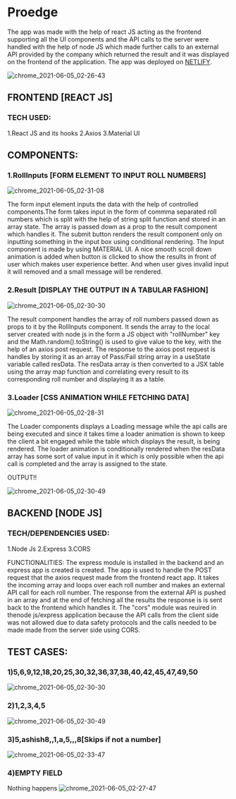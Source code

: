 # Proedge

The app was made with the help of react JS acting as the frontend supporting all the UI components and the API calls to the server were handled with the help of node JS which made further calls to an external API provided by the company which returned the result and it was displayed on the frontend of the application.
The app was deployed on [NETLIFY](https://proedge-roll-number.netlify.app/).

![chrome_2021-06-05_02-26-43](https://user-images.githubusercontent.com/75972049/120867518-bade1f80-c5af-11eb-9eb1-46a5a2b6d8c3.png)


## FRONTEND [REACT JS]
### TECH USED:
1.React JS and its hooks
2.Axios
3.Material UI

## COMPONENTS:
### 1.RollInputs [FORM ELEMENT TO INPUT ROLL NUMBERS]

![chrome_2021-06-05_02-31-08](https://user-images.githubusercontent.com/75972049/120866665-10193180-c5ae-11eb-8ad1-d21d3175d383.png)


The form input element inputs the data with the help of controlled components.The form takes input in the form of commma separated roll numbers which is split with the help of string split function and stored in an array state. The array is passed down as a prop to the result component which handles it. The submit button renders the result component only on inputting something in the input box using conditional rendering. The Input component is made by using MATERIAL UI. A nice smooth scroll down animation is added when button is clicked to show the results in front of user which makes user experience better. And when user gives invalid input it will removed and a small message will be rendered.

### 2.Result [DISPLAY THE OUTPUT IN A TABULAR FASHION]

![chrome_2021-06-05_02-30-30](https://user-images.githubusercontent.com/75972049/120866708-1dceb700-c5ae-11eb-830e-e834b2d096b9.png)

The result component handles the array of roll numbers passed down as props to it by the RollInputs component. It sends the array to the local server created with node js in the form a JS object with "rollNumber" key and the Math.random().toString() is used to give value to the key, with the help of an axios post request. The response to the axios post request is handles by storing it as an array of Pass/Fail string array in a useState variable called resData. The resData array is then converted to a JSX table using the array map function and correlating every result to its corresponding roll number and displaying it as a table.

### 3.Loader [CSS ANIMATION WHILE FETCHING DATA]

![chrome_2021-06-05_02-28-31](https://user-images.githubusercontent.com/75972049/120866807-4951a180-c5ae-11eb-878c-c31c0e790001.png)


The Loader components displays a Loading message while the api calls are being executed and since it takes time a loader animation is shown to keep the client a bit engaged while the table which displays the result, is being rendered. The loader animation is conditionally rendered when the resData array has some sort of value input in it which is only possible when the api call is completed and the array is assigned to the state.

OUTPUT!!

![chrome_2021-06-05_02-30-49](https://user-images.githubusercontent.com/75972049/120866889-6d14e780-c5ae-11eb-9708-accced19cd50.png)


## BACKEND [NODE JS]
### TECH/DEPENDENCIES USED:
1.Node Js
2.Express
3.CORS

FUNCTIONALITIES:
The express module is installed in the backend and an express app is created is created. The app is used to handle the POST request that the axios request made from the frontend react app. It takes the incoming array and loops over each roll number and makes an external API call for each roll number. The response from the external API is pushed in an array and at the end of fetching all the results the response is is sent back to the frontend which handles it. The "cors" module was reuired in thenode js/express application because the API calls from the client side was not allowed due to data safety protocols and the calls needed to be made made from the server side using CORS.

## TEST CASES:
### 1)5,6,9,12,18,20,25,30,32,36,37,38,40,42,45,47,49,50

![chrome_2021-06-05_02-30-30](https://user-images.githubusercontent.com/75972049/120866930-80c04e00-c5ae-11eb-9fda-3e23daf7114c.png)


### 2)1,2,3,4,5

![chrome_2021-06-05_02-30-49](https://user-images.githubusercontent.com/75972049/120866976-9afa2c00-c5ae-11eb-87ec-aa0bced551c5.png)


### 3)5,ashish8,,1,a,5,,,8[Skips if not a number]

![chrome_2021-06-05_02-33-47](https://user-images.githubusercontent.com/75972049/120866972-97ff3b80-c5ae-11eb-91df-35a1690dd1a0.png)


### 4)EMPTY FIELD
Nothing happens
![chrome_2021-06-05_02-27-47](https://user-images.githubusercontent.com/75972049/120866992-a2213a00-c5ae-11eb-8c3e-260cd61126df.png)


